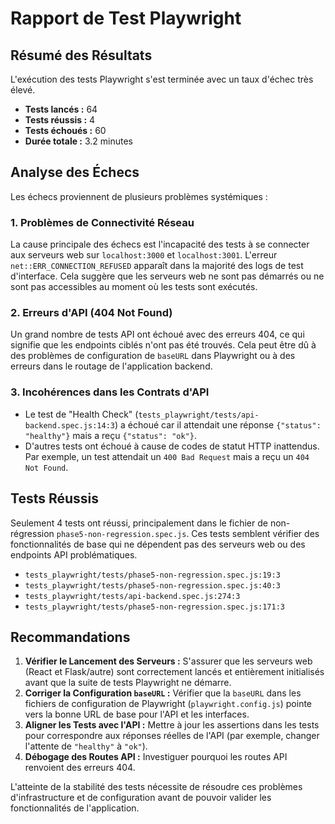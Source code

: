 # Rapport de Test Playwright

## Résumé des Résultats

L'exécution des tests Playwright s'est terminée avec un taux d'échec très élevé.

- **Tests lancés :** 64
- **Tests réussis :** 4
- **Tests échoués :** 60
- **Durée totale :** 3.2 minutes

## Analyse des Échecs

Les échecs proviennent de plusieurs problèmes systémiques :

### 1. Problèmes de Connectivité Réseau
La cause principale des échecs est l'incapacité des tests à se connecter aux serveurs web sur `localhost:3000` et `localhost:3001`. L'erreur `net::ERR_CONNECTION_REFUSED` apparaît dans la majorité des logs de test d'interface. Cela suggère que les serveurs web ne sont pas démarrés ou ne sont pas accessibles au moment où les tests sont exécutés.

### 2. Erreurs d'API (404 Not Found)
Un grand nombre de tests API ont échoué avec des erreurs 404, ce qui signifie que les endpoints ciblés n'ont pas été trouvés. Cela peut être dû à des problèmes de configuration de `baseURL` dans Playwright ou à des erreurs dans le routage de l'application backend.

### 3. Incohérences dans les Contrats d'API
- Le test de "Health Check" (`tests_playwright/tests/api-backend.spec.js:14:3`) a échoué car il attendait une réponse `{"status": "healthy"}` mais a reçu `{"status": "ok"}`.
- D'autres tests ont échoué à cause de codes de statut HTTP inattendus. Par exemple, un test attendait un `400 Bad Request` mais a reçu un `404 Not Found`.

## Tests Réussis

Seulement 4 tests ont réussi, principalement dans le fichier de non-régression `phase5-non-regression.spec.js`. Ces tests semblent vérifier des fonctionnalités de base qui ne dépendent pas des serveurs web ou des endpoints API problématiques.

- `tests_playwright/tests/phase5-non-regression.spec.js:19:3`
- `tests_playwright/tests/phase5-non-regression.spec.js:40:3`
- `tests_playwright/tests/api-backend.spec.js:274:3`
- `tests_playwright/tests/phase5-non-regression.spec.js:171:3`

## Recommandations

1.  **Vérifier le Lancement des Serveurs :** S'assurer que les serveurs web (React et Flask/autre) sont correctement lancés et entièrement initialisés avant que la suite de tests Playwright ne démarre.
2.  **Corriger la Configuration `baseURL` :** Vérifier que la `baseURL` dans les fichiers de configuration de Playwright (`playwright.config.js`) pointe vers la bonne URL de base pour l'API et les interfaces.
3.  **Aligner les Tests avec l'API :** Mettre à jour les assertions dans les tests pour correspondre aux réponses réelles de l'API (par exemple, changer l'attente de `"healthy"` à `"ok"`).
4.  **Débogage des Routes API :** Investiguer pourquoi les routes API renvoient des erreurs 404.

L'atteinte de la stabilité des tests nécessite de résoudre ces problèmes d'infrastructure et de configuration avant de pouvoir valider les fonctionnalités de l'application.